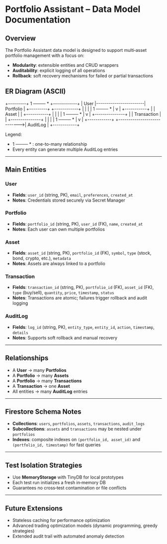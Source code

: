 # Portfolio Assistant – Data Model Documentation

## Overview
The Portfolio Assistant data model is designed to support multi‑asset portfolio management with a focus on:
- **Modularity**: extensible entities and CRUD wrappers
- **Auditability**: explicit logging of all operations
- **Rollback**: soft recovery mechanisms for failed or partial transactions

## ER Diagram (ASCII)

+---------+        1 ──── *        +------------+
|  User   |------------------------| Portfolio  |
+---------+                        +------------+
     |                                   |
     |                                   | 1 ──── *
     |                                   v
     |                             +-----------+
     |                             |   Asset   |
     |                             +-----------+
     |                                   |
     |                                   | 1 ──── *
     |                                   v
     |                             +---------------+
     |                             |  Transaction  |
     |                             +---------------+
     |                                   |
     |                                   | 1 ──── *
     |                                   v
     |                             +------------+
     +---------------------------->|  AuditLog  |
                                   +------------+

Legend:
- 1 ──── * : one-to-many relationship
- Every entity can generate multiple AuditLog entries
---

## Main Entities

### User
- **Fields**: `user_id` (string, PK), `email`, `preferences`, `created_at`
- **Notes**: Credentials stored securely via Secret Manager

### Portfolio
- **Fields**: `portfolio_id` (string, PK), `user_id` (FK), `name`, `created_at`
- **Notes**: Each user can own multiple portfolios

### Asset
- **Fields**: `asset_id` (string, PK), `portfolio_id` (FK), `symbol`, `type` (stock, bond, crypto, etc.), `metadata`
- **Notes**: Assets are always linked to a portfolio

### Transaction
- **Fields**: `transaction_id` (string, PK), `portfolio_id` (FK), `asset_id` (FK), `type` (buy/sell), `quantity`, `price`, `timestamp`, `status`
- **Notes**: Transactions are atomic; failures trigger rollback and audit logging

### AuditLog
- **Fields**: `log_id` (string, PK), `entity_type`, `entity_id`, `action`, `timestamp`, `details`
- **Notes**: Supports soft rollback and manual recovery

---

## Relationships
- A **User** → many **Portfolios**
- A **Portfolio** → many **Assets**
- A **Portfolio** → many **Transactions**
- A **Transaction** → one **Asset**
- All entities → many **AuditLog** entries

---

## Firestore Schema Notes
- **Collections**: `users`, `portfolios`, `assets`, `transactions`, `audit_logs`
- **Subcollections**: `assets` and `transactions` may be nested under `portfolios`
- **Indexes**: composite indexes on `(portfolio_id, asset_id)` and `(portfolio_id, timestamp)` for fast queries

---

## Test Isolation Strategies
- Use **MemoryStorage** with TinyDB for local prototypes
- Each test run initializes a fresh in‑memory DB
- Guarantees no cross‑test contamination or file conflicts

---

## Future Extensions
- Stateless caching for performance optimization
- Advanced trading optimization models (dynamic programming, greedy strategies)
- Extended audit trail with automated anomaly detection

